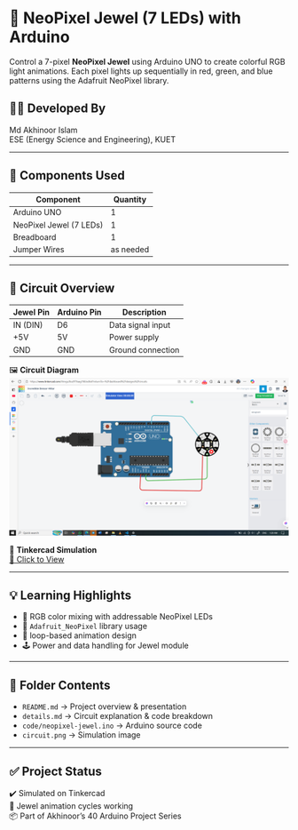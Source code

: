 # 💎 NeoPixel Jewel (7 LEDs) with Arduino

Control a 7-pixel **NeoPixel Jewel** using Arduino UNO to create colorful RGB light animations. Each pixel lights up sequentially in red, green, and blue patterns using the Adafruit NeoPixel library.

## 👨‍🎓 Developed By
Md Akhinoor Islam  
ESE (Energy Science and Engineering), KUET

---

## 🔧 Components Used

| Component              | Quantity |
|------------------------|----------|
| Arduino UNO             | 1        |
| NeoPixel Jewel (7 LEDs) | 1        |
| Breadboard              | 1        |
| Jumper Wires            | as needed |

---

## 🔌 Circuit Overview

| Jewel Pin | Arduino Pin | Description         |
|-----------|--------------|---------------------|
| IN (DIN)  | D6           | Data signal input   |
| +5V       | 5V           | Power supply        |
| GND       | GND          | Ground connection   |

🖼️ **Circuit Diagram**  
![circuit](circuit.png)

🔗 **Tinkercad Simulation**  
[🔗 Click to View](https://www.tinkercad.com/things/8oz9T9aag1W-09-neopixel-jewel)

---

## 💡 Learning Highlights

- 🎨 RGB color mixing with addressable NeoPixel LEDs
- 🧠 `Adafruit_NeoPixel` library usage
- 💾 loop-based animation design
- 🕹️ Power and data handling for Jewel module

---

## 📂 Folder Contents

- `README.md` → Project overview & presentation  
- `details.md` → Circuit explanation & code breakdown  
- `code/neopixel-jewel.ino` → Arduino source code  
- `circuit.png` → Simulation image  

---

## ✅ Project Status

✔️ Simulated on Tinkercad  
💎 Jewel animation cycles working  
📦 Part of Akhinoor’s 40 Arduino Project Series
